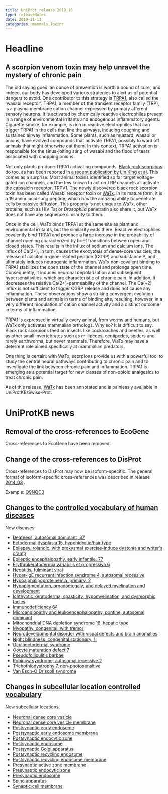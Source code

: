 ```yaml
---
title: UniProt release 2019_10
type: releaseNotes
date: 2019-11-13
categories: mammals,Toxins
---
```


# Headline

## A scorpion venom toxin may help unravel the mystery of chronic pain

The old saying goes 'an ounce of prevention is worth a pound of cure’, and indeed, our body has developed various strategies to alert us of potential dangers to avoid. One contributor to this strategy is [TRPA1](http://www.uniprot.org/uniprotkb?query=name%3A%22Transient+receptor+potential+cation+channel+subfamily+A+member+1%22+reviewed%3Ayes), also called the 'wasabi receptor'. TRPA1, a member of the transient receptor family (TRP), is a plasma membrane cation channel expressed by primary afferent sensory neurons. It is activated by chemically reactive electrophiles present in a range of environmental irritants and endogenous inflammatory agents. Cigarette smoke, for example, is rich in reactive electrophiles that can trigger TRPA1 in the cells that line the airways, inducing coughing and sustained airway inflammation. Some plants, such as mustard, wasabi or onions, have evolved compounds that activate TRPA1, possibly to ward off animals that might otherwise eat them. In this context, TRPA1 activation is responsible for the sinus-jolting sting of wasabi and the flood of tears associated with chopping onions.

Not only plants produce TRPA1 activating compounds. [Black rock scorpions](http://www.uniprot.org/taxonomy/1330407) do too, as has been reported in [a recent publication by Lin King et al](https://www.ncbi.nlm.nih.gov/pubmed/31447178). This comes as a surprise. Most animal toxins identified so far target voltage-gated ion channels, and the few known to act on TRP channels all activate the capsaicin receptor, TRPV1. The newly discovered black rock scorpion toxin has been called Wasabi receptor toxin or [WaTx](http://www.uniprot.org/uniprotkb/C0HLG4). In its mature form, it is a 19 amino acid-long peptide, which has the amazing ability to penetrate cells by passive diffusion. This property is not unique to WaTx, other proteins, such as HIV Tat or _Drosophila_ penetratin also share it, but WaTx does not have any sequence similarity to them.

Once in the cell, WaTx binds TRPA1 at the same site as plant and environmental irritants, but the similarity ends there. Reactive electrophiles covalently bind TRPA1 and produce a large increase in the probability of channel opening characterized by brief transitions between open and closed states. This results in the influx of sodium and calcium ions. The influx of Ca(2+), in turn, causes the exocytosis of dense-core vesicles, the release of calcitonin-gene-related peptide (CGRP) and substance P, and ultimately induces neurogenic inflammation. WaTx non-covalent binding to TRPA1 stabilizes the open state of the channel and prolongs open time. Consequently, it induces neuronal depolarization and subsequent hypersensitivities, which are characteristic of chronic pain. In addition, it decreases the relative Ca(2+)-permeability of the channel. The Ca(+2) influx is not sufficient to trigger CGRP release and does not cause any inflammation. These observations show a striking convergent evolution between plants and animals in terms of binding site, resulting, however, in a very different modulation of cation channel activity and a distinct outcome in terms of inflammation.

TRPA1 is expressed in virtually every animal, from worms and humans, but WaTx only activates mammalian orthologs. Why so? It is difficult to say. Black rock scorpions feed on insects like cockroaches and beetles, as well as other small invertebrates such as millipedes, centipedes, spiders and rarely earthworms, but never mammals. Therefore, WaTx may have a deterrent role aimed specifically at mammalian predators.

One thing is certain: with WaTx, scorpions provide us with a powerful tool to study the central neural pathways contributing to chronic pain and to investigate the link between chronic pain and inflammation. TRPA1 is emerging as a potential target for new classes of non-opioid analgesics to treat chronic pain.

As of this release, [WaTx](http://www.uniprot.org/uniprotkb/C0HLG4) has been annotated and is painlessly available in UniProtKB/Swiss-Prot.

# UniProtKB news

## Removal of the cross-references to EcoGene

Cross-references to EcoGene have been removed.

## Change of the cross-references to DisProt

Cross-references to DisProt may now be isoform-specific. The general format of isoform-specific cross-references was described in release [2014_03](http://www.uniprot.org/news/2014/03/19/release) .

Example: [Q9NQC3](http://www.uniprot.org/uniprotkb/Q9NQC3)

## Changes to the [controlled vocabulary of human diseases](https://ftp.uniprot.org/pub/databases/uniprot/current_release/knowledgebase/complete/docs/humdisease)

New diseases:

- [Deafness, autosomal dominant, 37](http://www.uniprot.org/diseases/DI-05635)
- [Ectodermal dysplasia 15, hypohidrotic/hair type](http://www.uniprot.org/diseases/DI-05636)
- [Epilepsy, rolandic, with proxysmal exercise-induce dystonia and writer's cramp](http://www.uniprot.org/diseases/DI-05646)
- [Epileptic encephalopathy, early infantile, 77](http://www.uniprot.org/diseases/DI-05640)
- [Erythrokeratodermia variabilis et progressiva 6](http://www.uniprot.org/diseases/DI-05634)
- [Hepatitis, fulminant viral](http://www.uniprot.org/diseases/DI-05641)
- [Hyper-IgE recurrent infection syndrome 4, autosomal recessive](http://www.uniprot.org/diseases/DI-05628)
- [Hypoalphalipoproteinemia, primary, 2](http://www.uniprot.org/diseases/DI-05627)
- [Hypopigmentation, organomegaly, and delayed myelination and development](http://www.uniprot.org/diseases/DI-05637)
- [Ichthyotic keratoderma, spasticity, hypomyelination, and dysmorphic facies](http://www.uniprot.org/diseases/DI-05630)
- [Immunodeficiency 64](http://www.uniprot.org/diseases/DI-05632)
- [Microangiopathy and leukoencephalopathy, pontine, autosomal dominant](http://www.uniprot.org/diseases/DI-05644)
- [Mitochondrial DNA depletion syndrome 16, hepatic type](http://www.uniprot.org/diseases/DI-05631)
- [Myopathy, congenital, with tremor](http://www.uniprot.org/diseases/DI-05629)
- [Neurodevelopmental disorder with visual defects and brain anomalies](http://www.uniprot.org/diseases/DI-05639)
- [Night blindness, congenital stationary, 1I](http://www.uniprot.org/diseases/DI-05643)
- [Oculoectodermal syndrome](http://www.uniprot.org/diseases/DI-05645)
- [Oocyte maturation defect 7](http://www.uniprot.org/diseases/DI-05642)
- [Pseudofolliculitis barbae](http://www.uniprot.org/diseases/DI-05647)
- [Robinow syndrome, autosomal recessive 2](http://www.uniprot.org/diseases/DI-05633)
- [Trichothiodystrophy 7, non-photosensitive](http://www.uniprot.org/diseases/DI-05638)
- [Van Esch-O'Driscoll syndrome](http://www.uniprot.org/diseases/DI-05626)

## Changes in [subcellular location controlled vocabulary](https://ftp.uniprot.org/pub/databases/uniprot/current_release/knowledgebase/complete/docs/subcell)

New subcellular locations:

- [Neuronal dense core vesicle](http://www.uniprot.org/locations/SL-0526)
- [Neuronal dense core vesicle membrane](http://www.uniprot.org/locations/SL-0532)
- [Postsynaptic early endosome](http://www.uniprot.org/locations/SL-0523)
- [Postsynaptic early endosome membrane](http://www.uniprot.org/locations/SL-0534)
- [Postsynaptic endocytic zone](http://www.uniprot.org/locations/SL-0528)
- [Postsynaptic endosome](http://www.uniprot.org/locations/SL-0522)
- [Postsynaptic Golgi apparatus](http://www.uniprot.org/locations/SL-0521)
- [Postsynaptic recycling endosome](http://www.uniprot.org/locations/SL-0524)
- [Postsynaptic recycling endosome membrane](http://www.uniprot.org/locations/SL-0533)
- [Presynaptic active zone membrane](http://www.uniprot.org/locations/SL-0527)
- [Presynaptic endocytic zone](http://www.uniprot.org/locations/SL-0529)
- [Presynaptic endosome](http://www.uniprot.org/locations/SL-0525)
- [Spine apparatus](http://www.uniprot.org/locations/SL-0530)
- [Synaptic cell membrane](http://www.uniprot.org/locations/SL-0531)
